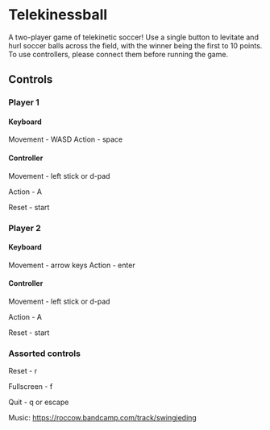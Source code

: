 # Telekinessball

A two-player game of telekinetic soccer! Use a single button to levitate and hurl soccer balls across the field, with the winner being the first to 10 points. To use controllers, please connect them before running the game.

## Controls
### Player 1
#### Keyboard
Movement - WASD
Action - space
#### Controller
Movement - left stick or d-pad

Action - A

Reset - start

### Player 2
#### Keyboard
Movement - arrow keys
Action - enter
#### Controller
Movement - left stick or d-pad

Action - A

Reset - start

### Assorted controls
Reset - r

Fullscreen - f

Quit - q or escape

Music: https://roccow.bandcamp.com/track/swingjeding
